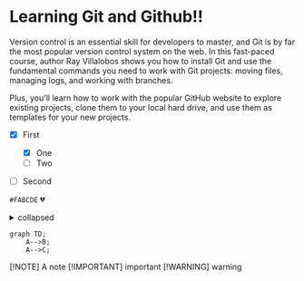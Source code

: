# Learning Git and Github!!

Version control is an essential skill for developers to master, and Git is by far the most popular version control system on the web. In this fast-paced course, author Ray Villalobos shows you how to install Git and use the fundamental commands you need to work with Git projects: moving files, managing logs, and working with branches.

Plus, you'll learn how to work with the popular GitHub website to explore existing projects, clone them to your local hard drive, and use them as templates for your new projects.

- [x] First
  - [x] One
  - [ ] Two
- [ ] Second


`#FABCDE`
💔

<details>
<summary>collapsed</summary>

# Header

This is the copy for the collapsed text.
</details>

```mermaid
graph TD;
    A-->B;
    A-->C;
```


[!NOTE]
A note
[!IMPORTANT]
important
[!WARNING]
warning
